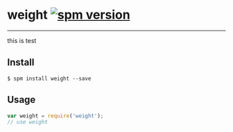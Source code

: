 # weight [![spm version](http://spmjs.io/badge/weight)](http://spmjs.io/package/weight)

---

this is test

## Install

```
$ spm install weight --save
```

## Usage

```js
var weight = require('weight');
// use weight
```
